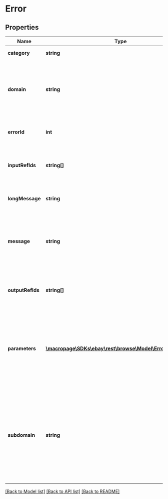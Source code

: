 # Error

## Properties
Name | Type | Description | Notes
------------ | ------------- | ------------- | -------------
**category** | **string** | Identifies the type of erro. | [optional] 
**domain** | **string** | Name for the primary system where the error occurred. This is relevant for application errors. | [optional] 
**errorId** | **int** | A unique number to identify the error. | [optional] 
**inputRefIds** | **string[]** | An array of request elements most closely associated to the error. | [optional] 
**longMessage** | **string** | A more detailed explanation of the error. | [optional] 
**message** | **string** | Information on how to correct the problem, in the end user&#39;s terms and language where applicable. | [optional] 
**outputRefIds** | **string[]** | An array of request elements most closely associated to the error. | [optional] 
**parameters** | [**\macropage\SDKs\ebay\rest\browse\Model\ErrorParameter[]**](ErrorParameter.md) | An array of name/value pairs that describe details the error condition. These are useful when multiple errors are returned. | [optional] 
**subdomain** | **string** | Further helps indicate which subsystem the error is coming from. System subcategories include: Initialization, Serialization, Security, Monitoring, Rate Limiting, etc. | [optional] 

[[Back to Model list]](../README.md#documentation-for-models) [[Back to API list]](../README.md#documentation-for-api-endpoints) [[Back to README]](../README.md)


